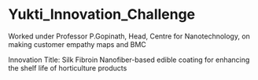 # Yukti_Innovation_Challenge
Worked under Professor P.Gopinath, Head, Centre for Nanotechnology, on making customer empathy maps and BMC 

Innovation Title: Silk Fibroin Nanofiber-based edible coating for enhancing the shelf life of horticulture products
